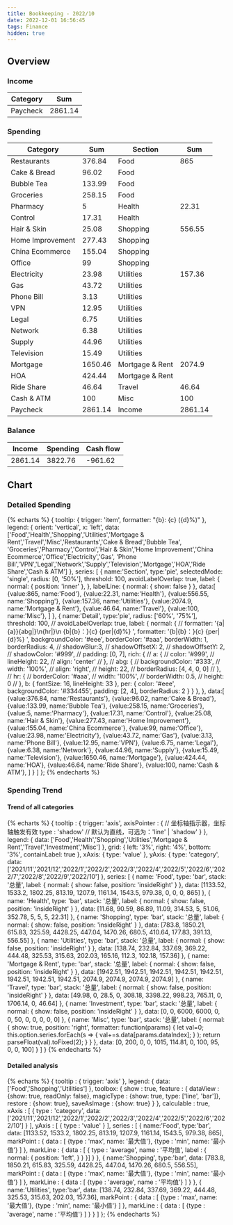 ```yaml
---
title: Bookkeeping - 2022/10
date: 2022-12-01 16:56:45
tags: Finance
hidden: true
---
```


## Overview

### Income

| Category         | Sum     |
| ---------------- | ------- |
| Paycheck         | 2861.14 |

### Spending

| Category         | Sum     | Section         | Sum     |
| ---------------- | ------- | --------------- | ------- |
| Restaurants      | 376.84  | Food            | 865     |
| Cake & Bread     | 96.02   | Food            |         |
| Bubble Tea       | 133.99  | Food            |         |
| Groceries        | 258.15  | Food            |         |
| Pharmacy         | 5       | Health          | 22.31   |
| Control          | 17.31   | Health          |         |
| Hair & Skin      | 25.08   | Shopping        | 556.55  |
| Home Improvement | 277.43  | Shopping        |         |
| China Ecommerce  | 155.04  | Shopping        |         |
| Office           | 99      | Shopping        |         |
| Electricity      | 23.98   | Utilities       | 157.36  |
| Gas              | 43.72   | Utilities       |         |
| Phone Bill       | 3.13    | Utilities       |         |
| VPN              | 12.95   | Utilities       |         |
| Legal            | 6.75    | Utilities       |         |
| Network          | 6.38    | Utilities       |         |
| Supply           | 44.96   | Utilities       |         |
| Television       | 15.49   | Utilities       |         |
| Mortgage         | 1650.46 | Mortgage & Rent | 2074.9  |
| HOA              | 424.44  | Mortgage & Rent |         |
| Ride Share       | 46.64   | Travel          | 46.64   |
| Cash & ATM       | 100     | Misc            | 100     |
| Paycheck         | 2861.14 | Income          | 2861.14 |

### Balance

| Income    | Spending  | Cash flow     |
| --------- | --------- | ------------- |
| 2861.14   | 3822.76   | -961.62       |

## Chart

### Detailed Spending

{% echarts %}
{
    tooltip: {
        trigger: 'item',
        formatter: "{b}: {c} ({d}%)"
    },
    legend: {
        orient: 'vertical',
        x: 'left',
        data:['Food','Health','Shopping','Utilities','Mortgage & Rent','Travel','Misc','Restaurants','Cake & Bread','Bubble Tea',
        'Groceries','Pharmacy','Control','Hair & Skin','Home Improvement','China Ecommerce','Office','Electricity','Gas',
        'Phone Bill','VPN','Legal','Network','Supply','Television','Mortgage','HOA','Ride Share','Cash & ATM']
    },
    series: [
        {
            name:'Section',
            type:'pie',
            selectedMode: 'single',
            radius: [0, '50%'],
            threshold: 100,
            avoidLabelOverlap: true,
            label: {
                normal: {
                    position: 'inner'
                },
            },
            labelLine: {
                normal: {
                    show: false
                }
            },
            data:[
                {value:865, name:'Food'},
                {value:22.31, name:'Health'},
                {value:556.55, name:'Shopping'},
                {value:157.36, name:'Utilities'},
                {value:2074.9, name:'Mortgage & Rent'},
                {value:46.64, name:'Travel'},
                {value:100, name:'Misc'},
            ]
        },
        {
            name:'Detail',
            type:'pie',
            radius: ['60%', '75%'],
            threshold: 100,
            // avoidLabelOverlap: true,
            label: {
                normal: {
                    // formatter: '{a|{a}}{abg|}\n{hr|}\n  {b|{b}：}{c}  {per|{d}%}  ',
                    formatter: '{b|{b}：}{c}  {per|{d}%}  ',
                    backgroundColor: '#eee',
                    borderColor: '#aaa',
                    borderWidth: 1,
                    borderRadius: 4,
                    // shadowBlur:3,
                    // shadowOffsetX: 2,
                    // shadowOffsetY: 2,
                    // shadowColor: '#999',
                    // padding: [0, 7],
                    rich: {
                        // a: {
                        //    color: '#999',
                        //    lineHeight: 22,
                        //    align: 'center'
                        // },
                        // abg: {
                        //     backgroundColor: '#333',
                        //     width: '100%',
                        //     align: 'right',
                        //     height: 22,
                        //     borderRadius: [4, 4, 0, 0]
                        // },
                        // hr: {
                        //    borderColor: '#aaa',
                        //    width: '100%',
                        //    borderWidth: 0.5,
                        //    height: 0
                        // },
                        b: {
                            fontSize: 16,
                            lineHeight: 33
                        },
                        per: {
                            color: '#eee',
                            backgroundColor: '#334455',
                            padding: [2, 4],
                            borderRadius: 2
                        }
                    }
                },
            },
            data:[
                {value:376.84, name:'Restaurants'},
                {value:96.02, name:'Cake & Bread'},
                {value:133.99, name:'Bubble Tea'},
                {value:258.15, name:'Groceries'},
                {value:5, name:'Pharmacy'},
                {value:17.31, name:'Control'},
                {value:25.08, name:'Hair & Skin'},
                {value:277.43, name:'Home Improvement'},
                {value:155.04, name:'China Ecommerce'},
                {value:99, name:'Office'},
                {value:23.98, name:'Electricity'},
                {value:43.72, name:'Gas'},
                {value:3.13, name:'Phone Bill'},
                {value:12.95, name:'VPN'},
                {value:6.75, name:'Legal'},
                {value:6.38, name:'Network'},
                {value:44.96, name:'Supply'},
                {value:15.49, name:'Television'},
                {value:1650.46, name:'Mortgage'},
                {value:424.44, name:'HOA'},
                {value:46.64, name:'Ride Share'},
                {value:100, name:'Cash & ATM'},
            ]
        }
    ]
};
{% endecharts %}

### Spending Trend

#### Trend of all categories

{% echarts %}
{
    tooltip : {
        trigger: 'axis',
        axisPointer : {            // 坐标轴指示器，坐标轴触发有效
            type : 'shadow'        // 默认为直线，可选为：'line' | 'shadow'
        }
    },
    legend: {
        data: ['Food','Health','Shopping','Utilities','Mortgage & Rent','Travel','Investment','Misc']
    },
    grid: {
        left: '3%',
        right: '4%',
        bottom: '3%',
        containLabel: true
    },
    xAxis:  {
        type: 'value'
    },
    yAxis: {
        type: 'category',
        data: ['2021/11','2021/12','2022/1','2022/2','2022/3','2022/4','2022/5','2022/6','2022/7','2022/8','2022/9','2022/10']
    },
    series: [
        {
            name: 'Food',
            type: 'bar',
            stack: '总量',
            label: {
                normal: {
                    show: false,
                    position: 'insideRight'
                }
            },
            data: [1133.52, 1533.2, 1802.25, 813.19, 1207.9, 1161.14, 1543.5, 979.38, 0, 0, 0, 865]
        },
        {
            name: 'Health',
            type: 'bar',
            stack: '总量',
            label: {
                normal: {
                    show: false,
                    position: 'insideRight'
                }
            },
            data: [11.68, 90.59, 86.89, 11.09, 314.53, 5, 51.06, 352.78, 5, 5, 5, 22.31]
        },
        {
            name: 'Shopping',
            type: 'bar',
            stack: '总量',
            label: {
                normal: {
                    show: false,
                    position: 'insideRight'
                }
            },
            data: [783.8, 1850.21, 615.83, 325.59, 4428.25, 447.04, 1470.26, 680.5, 410.64, 177.83, 391.13, 556.55]
        },
        {
            name: 'Utilities',
            type: 'bar',
            stack: '总量',
            label: {
                normal: {
                    show: false,
                    position: 'insideRight'
                }
            },
            data: [138.74, 232.84, 337.69, 369.22, 444.48, 325.53, 315.63, 202.03, 165.16, 112.3, 102.18, 157.36]
        },
        {
            name: 'Mortgage & Rent',
            type: 'bar',
            stack: '总量',
            label: {
                normal: {
                    show: false,
                    position: 'insideRight'
                }
            },
            data: [1942.51, 1942.51, 1942.51, 1942.51, 1942.51, 1942.51, 1942.51, 1942.51, 2074.9, 2074.9, 2074.9, 2074.9]
        },
        {
            name: 'Travel',
            type: 'bar',
            stack: '总量',
            label: {
                normal: {
                    show: false,
                    position: 'insideRight'
                }
            },
            data: [49.98, 0, 28.5, 0, 308.18, 3398.22, 998.23, 765.11, 0, 1706.14, 0, 46.64]
        },
        {
            name: 'Investment',
            type: 'bar',
            stack: '总量',
            label: {
                normal: {
                    show: false,
                    position: 'insideRight'
                }
            },
            data: [0, 0, 6000, 6000, 0, 0, 50, 0, 0, 0, 0, 0]
        },
        {
            name: 'Misc',
            type: 'bar',
            stack: '总量',
            label: {
                normal: {
                    show: true,
                    position: 'right',
                    formatter: function(params) {
                        let val=0;
                        this.option.series.forEach(s => {
                            val+=s.data[params.dataIndex];
                        } );
                        return parseFloat(val).toFixed(2);
                    }
                }
            },
            data: [0, 200, 0, 0, 1015, 114.81, 0, 100, 95, 0, 0, 100]
        }
    ]
}
{% endecharts %}

#### Detailed analysis

{% echarts %}
{
    tooltip : {
        trigger: 'axis'
    },
    legend: {
        data:['Food','Shopping','Utilities']
    },
    toolbox: {
        show : true,
        feature : {
            dataView : {show: true, readOnly: false},
            magicType : {show: true, type: ['line', 'bar']},
            restore : {show: true},
            saveAsImage : {show: true}
        }
    },
    calculable : true,
    xAxis : [
        {
            type : 'category',
            data: ['2021/11','2021/12','2022/1','2022/2','2022/3','2022/4','2022/5','2022/6','2022/10']
        }
    ],
    yAxis : [
        {
            type : 'value'
        }
    ],
    series : [
        {
            name:'Food',
            type:'bar',
            data: [1133.52, 1533.2, 1802.25, 813.19, 1207.9, 1161.14, 1543.5, 979.38, 865],
            markPoint : {
                data : [
                    {type : 'max', name: '最大值'},
                    {type : 'min', name: '最小值'}
                ]
            },
            markLine : {
                data : [
                {
                    type : 'average',
                    name : '平均值',
                    label : {
                        normal: {
                            position: 'left',
                        }
                    }
                }]
            }
        },
        {
            name:'Shopping',
            type:'bar',
            data: [783.8, 1850.21, 615.83, 325.59, 4428.25, 447.04, 1470.26, 680.5, 556.55],
            markPoint : {
                data : [
                    {type : 'max', name: '最大值'},
                    {type : 'min', name: '最小值'}
                ]
            },
            markLine : {
                data : [
                    {type : 'average', name : '平均值'}
                ]
            }
        },
        {
            name:'Utilities',
            type:'bar',
            data: [138.74, 232.84, 337.69, 369.22, 444.48, 325.53, 315.63, 202.03, 157.36],
            markPoint : {
                data : [
                    {type : 'max', name: '最大值'},
                    {type : 'min', name: '最小值'}
                ]
            },
            markLine : {
                data : [
                    {type : 'average', name : '平均值'}
                ]
            }
        }
    ]
};
{% endecharts %}